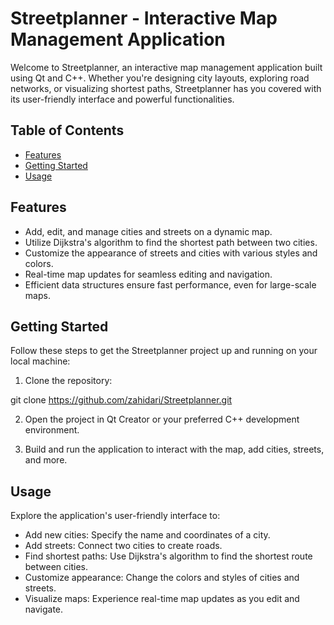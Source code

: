# Streetplanner - Interactive Map Management Application

Welcome to Streetplanner, an interactive map management application built using Qt and C++. Whether you're designing city layouts, exploring road networks, or visualizing shortest paths, Streetplanner has you covered with its user-friendly interface and powerful functionalities.

## Table of Contents
- [Features](#features)
- [Getting Started](#getting-started)
- [Usage](#usage)

## Features

- Add, edit, and manage cities and streets on a dynamic map.
- Utilize Dijkstra's algorithm to find the shortest path between two cities.
- Customize the appearance of streets and cities with various styles and colors.
- Real-time map updates for seamless editing and navigation.
- Efficient data structures ensure fast performance, even for large-scale maps.

## Getting Started

Follow these steps to get the Streetplanner project up and running on your local machine:

1. Clone the repository: 

git clone https://github.com/zahidari/Streetplanner.git

2. Open the project in Qt Creator or your preferred C++ development environment.

3. Build and run the application to interact with the map, add cities, streets, and more.

## Usage

Explore the application's user-friendly interface to:

- Add new cities: Specify the name and coordinates of a city.
- Add streets: Connect two cities to create roads.
- Find shortest paths: Use Dijkstra's algorithm to find the shortest route between cities.
- Customize appearance: Change the colors and styles of cities and streets.
- Visualize maps: Experience real-time map updates as you edit and navigate.

